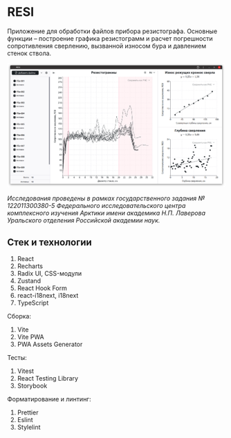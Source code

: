 # RESI

Приложение для обработки файлов прибора резистографа. Основные функции – построение графика резистограмм и расчет погрешности сопротивления сверлению, вызванной износом бура и давлением стенок ствола.

![Скриншот](screenshot.png)

_Исследования проведены в рамках государственного задания № 122011300380-5 Федерального исследовательского центра комплексного изучения Арктики имени академика Н.П. Лаверова Уральского отделения Российской академии наук._

## Стек и технологии

1. React
2. Recharts
3. Radix UI, CSS-модули
4. Zustand
5. React Hook Form
6. react-i18next, i18next
7. TypeScript

Сборка:

1. Vite
2. Vite PWA
3. PWA Assets Generator

Тесты:

1. Vitest
2. React Testing Library
3. Storybook

Форматирование и линтинг:

1. Prettier
2. Eslint
3. Stylelint

